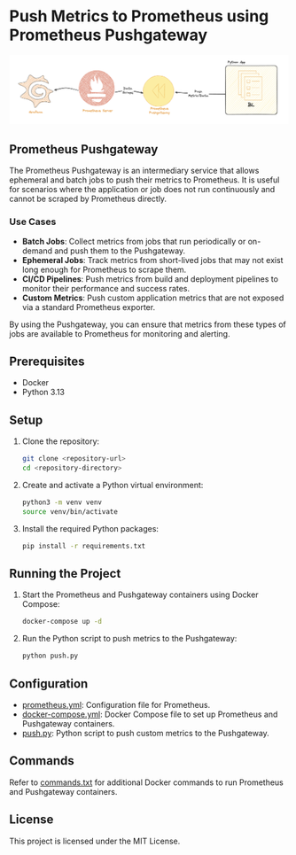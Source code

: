 # Push Metrics to Prometheus using Prometheus Pushgateway

![Prometheus Pushgateway usage flow](img/flow.png)

## Prometheus Pushgateway

The Prometheus Pushgateway is an intermediary service that allows ephemeral and batch jobs to push their metrics to Prometheus. It is useful for scenarios where the application or job does not run continuously and cannot be scraped by Prometheus directly.

### Use Cases

- **Batch Jobs**: Collect metrics from jobs that run periodically or on-demand and push them to the Pushgateway.
- **Ephemeral Jobs**: Track metrics from short-lived jobs that may not exist long enough for Prometheus to scrape them.
- **CI/CD Pipelines**: Push metrics from build and deployment pipelines to monitor their performance and success rates.
- **Custom Metrics**: Push custom application metrics that are not exposed via a standard Prometheus exporter.

By using the Pushgateway, you can ensure that metrics from these types of jobs are available to Prometheus for monitoring and alerting.

## Prerequisites

- Docker
- Python 3.13

## Setup

1. Clone the repository:
    ```sh
    git clone <repository-url>
    cd <repository-directory>
    ```

2. Create and activate a Python virtual environment:
    ```sh
    python3 -m venv venv
    source venv/bin/activate
    ```

3. Install the required Python packages:
    ```sh
    pip install -r requirements.txt
    ```

## Running the Project

1. Start the Prometheus and Pushgateway containers using Docker Compose:
    ```sh
    docker-compose up -d
    ```

2. Run the Python script to push metrics to the Pushgateway:
    ```sh
    python push.py
    ```

## Configuration

- [prometheus.yml](http://_vscodecontentref_/0): Configuration file for Prometheus.
- [docker-compose.yml](http://_vscodecontentref_/1): Docker Compose file to set up Prometheus and Pushgateway containers.
- [push.py](http://_vscodecontentref_/2): Python script to push custom metrics to the Pushgateway.

## Commands

Refer to [commands.txt](http://_vscodecontentref_/3) for additional Docker commands to run Prometheus and Pushgateway containers.

## License

This project is licensed under the MIT License.